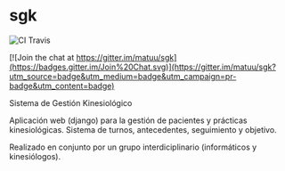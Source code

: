 sgk
===
![CI Travis](https://travis-ci.org/matuu/sgk.svg?branch=master)

[![Join the chat at https://gitter.im/matuu/sgk](https://badges.gitter.im/Join%20Chat.svg)](https://gitter.im/matuu/sgk?utm_source=badge&utm_medium=badge&utm_campaign=pr-badge&utm_content=badge)

Sistema de Gestión Kinesiológico

Aplicación web (django) para la gestión de pacientes y prácticas kinesiológicas. Sistema de turnos, antecedentes, seguimiento y objetivo.

Realizado en conjunto por un grupo interdiciplinario (informáticos y kinesiólogos). 
